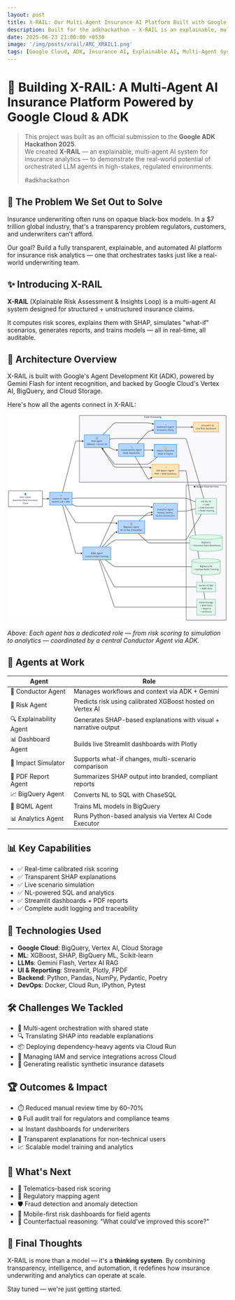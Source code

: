 ```yaml
---
layout: post
title: X-RAIL: Our Multi-Agent Insurance AI Platform Built with Google Cloud & ADK
description: Built for the adkhackathon — X-RAIL is an explainable, multi-agent AI system for insurance risk analysis and simulation, powered by Google Cloud and ADK.
date: 2025-06-23 21:00:00 +0530
image: '/img/posts/xrail/ARC_XRAIL1.png'
tags: [Google Cloud, ADK, Insurance AI, Explainable AI, Multi-Agent Systems, Vertex AI, SHAP, BigQuery ]
---
```


# 🚂 Building X-RAIL: A Multi-Agent AI Insurance Platform Powered by Google Cloud & ADK

> This project was built as an official submission to the **Google ADK Hackathon 2025**.  
> We created **X-RAIL** — an explainable, multi-agent AI system for insurance analytics — to demonstrate the real-world potential of orchestrated LLM agents in high-stakes, regulated environments.
>
> #adkhackathon

## 🧠 The Problem We Set Out to Solve

Insurance underwriting often runs on opaque black-box models. In a $7 trillion global industry, that's a transparency problem regulators, customers, and underwriters can't afford.

Our goal? Build a fully transparent, explainable, and automated AI platform for insurance risk analytics — one that orchestrates tasks just like a real-world underwriting team.

## ✨ Introducing X-RAIL

**X-RAIL** (Xplainable Risk Assessment & Insights Loop) is a multi-agent AI system designed for structured + unstructured insurance claims.

It computes risk scores, explains them with SHAP, simulates "what-if" scenarios, generates reports, and trains models — all in real-time, all auditable.

## 🧱 Architecture Overview

X-RAIL is built with Google's Agent Development Kit (ADK), powered by Gemini Flash for intent recognition, and backed by Google Cloud's Vertex AI, BigQuery, and Cloud Storage.

Here's how all the agents connect in X-RAIL:

![X-RAIL Architecture Diagram](/img/posts/xrail/ARC_XRAIL1.png)

_Above: Each agent has a dedicated role — from risk scoring to simulation to analytics — coordinated by a central Conductor Agent via ADK._

## 🤖 Agents at Work

| Agent                   | Role                                                             |
| ----------------------- | ---------------------------------------------------------------- |
| 🧠 Conductor Agent      | Manages workflows and context via ADK + Gemini                   |
| 🔢 Risk Agent           | Predicts risk using calibrated XGBoost hosted on Vertex AI       |
| 🔍 Explainability Agent | Generates SHAP-based explanations with visual + narrative output |
| 📊 Dashboard Agent      | Builds live Streamlit dashboards with Plotly                     |
| 🔁 Impact Simulator     | Supports what-if changes, multi-scenario comparison              |
| 📄 PDF Report Agent     | Summarizes SHAP output into branded, compliant reports           |
| 📈 BigQuery Agent       | Converts NL to SQL with ChaseSQL                                 |
| 🧮 BQML Agent           | Trains ML models in BigQuery                                     |
| 📊 Analytics Agent      | Runs Python-based analysis via Vertex AI Code Executor           |

## 📊 Key Capabilities

- ✅ Real-time calibrated risk scoring
- ✅ Transparent SHAP explanations
- ✅ Live scenario simulation
- ✅ NL-powered SQL and analytics
- ✅ Streamlit dashboards + PDF reports
- ✅ Complete audit logging and traceability

## 🔧 Technologies Used

- **Google Cloud**: BigQuery, Vertex AI, Cloud Storage
- **ML**: XGBoost, SHAP, BigQuery ML, Scikit-learn
- **LLMs**: Gemini Flash, Vertex AI RAG
- **UI & Reporting**: Streamlit, Plotly, FPDF
- **Backend**: Python, Pandas, NumPy, Pydantic, Poetry
- **DevOps**: Docker, Cloud Run, IPython, Pytest

## 🛠️ Challenges We Tackled

- 🔄 Multi-agent orchestration with shared state
- 🔍 Translating SHAP into readable explanations
- 📦 Deploying dependency-heavy agents via Cloud Run
- 🔐 Managing IAM and service integrations across Cloud
- 🧪 Generating realistic synthetic insurance datasets

## 🏆 Outcomes & Impact

- ⏱️ Reduced manual review time by 60–70%
- 🔒 Full audit trail for regulators and compliance teams
- 📊 Instant dashboards for underwriters
- 🧠 Transparent explanations for non-technical users
- 📈 Scalable model training and analytics

## 🔮 What's Next

- 🚗 Telematics-based risk scoring
- 🧾 Regulatory mapping agent
- 🛡️ Fraud detection and anomaly detection
- 📱 Mobile-first risk dashboards for field agents
- 🔁 Counterfactual reasoning: "What could've improved this score?"

## 💬 Final Thoughts

X-RAIL is more than a model — it's a **thinking system**. By combining transparency, intelligence, and automation, it redefines how insurance underwriting and analytics can operate at scale.

Stay tuned — we're just getting started.
